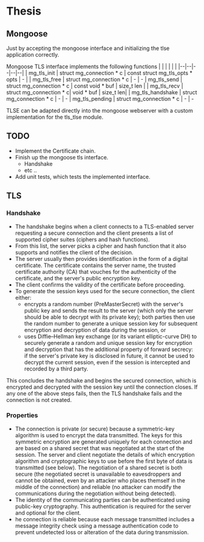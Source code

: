 # Thesis

## Mongoose

Just by accepting the mongoose interface and initializing the tlse application correctly.

Mongoose TLS interface implements the following functions
| | | | | |
|--|--|--|--|--|
| mg_tls_init | struct mg_connection * c |  const struct mg_tls_opts * opts | - |
| mg_tls_free | struct mg_connection * c | - | -
| mg_tls_send | struct mg_connection * c | const void * buf | size_t len |
| mg_tls_recv | struct mg_connection * c|  void * buf | size_t len|
| mg_tls_handshake | struct mg_connection * c | - | -
| mg_tls_pending  | struct mg_connection * c | - | -

TLSE can be adapted directly into the mongoose webserver with a custom implementation for the tls_tlse module.

## TODO
* Implement the Certificate chain.
* Finish up the mongoose tls interface.
  * Handshake
  * etc ..
* Add unit tests, which tests the implemented interface.

## TLS

### Handshake

* The handshake begins when a client connects to a TLS-enabled server requesting a secure connection and the client presents a list of supported cipher suites (ciphers and hash functions).
* From this list, the server picks a cipher and hash function that it also supports and notifies the client of the decision.
* The server usually then provides identification in the form of a digital certificate. The certificate contains the server name, the trusted certificate authority (CA) that vouches for the authenticity of the certificate, and the server's public encryption key.
* The client confirms the validity of the certificate before proceeding.
* To generate the session keys used for the secure connection, the client either:
    * encrypts a random number (PreMasterSecret) with the server's public key and sends the result to the server (which only the server should be able to decrypt with its private key); both parties then use the random number to generate a unique session key for subsequent encryption and decryption of data during the session, or
    * uses Diffie–Hellman key exchange (or its variant elliptic-curve DH) to securely generate a random and unique session key for encryption and decryption that has the additional property of forward secrecy: if the server's private key is disclosed in future, it cannot be used to decrypt the current session, even if the session is intercepted and recorded by a third party.

This concludes the handshake and begins the secured connection, which is encrypted and decrypted with the session key until the connection closes. If any one of the above steps fails, then the TLS handshake fails and the connection is not created.


### Properties

* The connection is private (or secure) because a symmetric-key algorithm is used to encrypt the data transmitted. The keys for this symmetric encryption are generated uniquely for each connection and are based on a shared secret that was negotiated at the start of the session. The server and client negotiate the details of which encryption algorithm and cryptographic keys to use before the first byte of data is transmitted (see below). The negotiation of a shared secret is both secure (the negotiated secret is unavailable to eavesdroppers and cannot be obtained, even by an attacker who places themself in the middle of the connection) and reliable (no attacker can modify the communications during the negotiation without being detected).
* The identity of the communicating parties can be authenticated using public-key cryptography. This authentication is required for the server and optional for the client.
* he connection is reliable because each message transmitted includes a message integrity check using a message authentication code to prevent undetected loss or alteration of the data during transmission.

